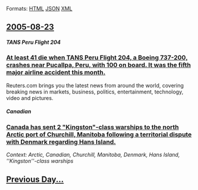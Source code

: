 
Formats: [HTML](2005/08/23/index.html)  [JSON](2005/08/23/index.json)  [XML](2005/08/23/index.xml)  

## [2005-08-23](/news/2005/08/23/index.md)

##### TANS Peru Flight 204
### [ At least 41 die when TANS Peru Flight 204, a Boeing 737-200, crashes near Pucallpa, Peru, with 100 on board. It was the fifth major airline accident this month. ](/news/2005/08/23/at-least-41-die-when-tans-peru-flight-204-a-boeing-737-200-crashes-near-pucallpa-peru-with-100-on-board-it-was-the-fifth-major-airline.md)
Reuters.com brings you the latest news from around the world, covering breaking news in markets, business, politics, entertainment, technology, video and pictures.

##### Canadian
### [ Canada has sent 2 "Kingston"-class warships to the north Arctic port of Churchill, Manitoba following a territorial dispute with Denmark regarding Hans Island. ](/news/2005/08/23/canada-has-sent-2-kingston-class-warships-to-the-north-arctic-port-of-churchill-manitoba-following-a-territorial-dispute-with-denmark-re.md)
_Context: Arctic, Canadian, Churchill, Manitoba, Denmark, Hans Island, ''Kingston''-class warships_

## [Previous Day...](/news/2005/08/22/index.md)

